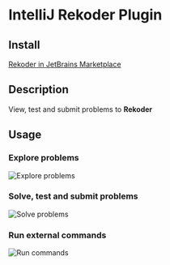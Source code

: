 # IntelliJ Rekoder Plugin

## Install

[Rekoder in JetBrains Marketplace](https://plugins.jetbrains.com/plugin/17005-rekoder)

## Description
<!-- Plugin description -->
View, test and submit problems to **Rekoder**
<!-- Plugin description end -->

## Usage

### Explore problems
![Explore problems](images/ExploreProblems.gif)

### Solve, test and submit problems
![Solve problems](./images/SolveProblems.gif)

### Run external commands
![Run commands](./images/RunCommands.gif)
